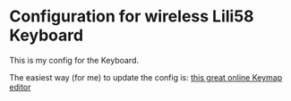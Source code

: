 # Configuration for wireless Lili58 Keyboard

This is my config for the Keyboard.

The easiest way (for me) to update the config is: [this great online Keymap editor](https://nickcoutsos.github.io/keymap-editor/https://nickcoutsos.github.io/keymap-editor/)
